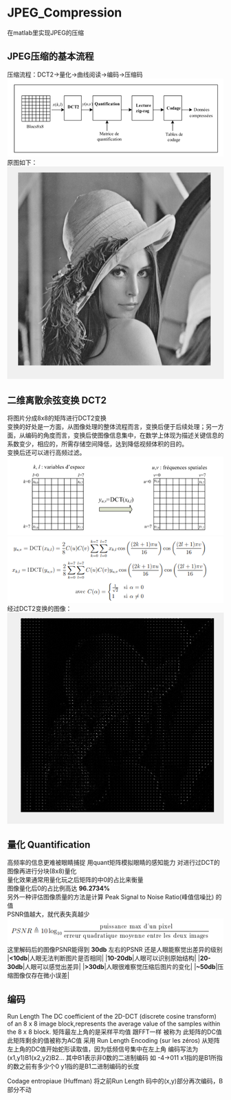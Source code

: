 # JPEG_Compression
在matlab里实现JPEG的压缩
## JPEG压缩的基本流程
压缩流程：DCT2->量化->曲线阅读->编码->压缩码  
![Jpegy压缩流程](graphe/1.png)  
原图如下：  
![原图](graphe/lena512.png)
## 二维离散余弦变换 DCT2
将图片分成8x8的矩阵进行DCT2变换  
变换的好处是一方面，从图像处理的整体流程而言，变换后便于后续处理；另一方面，从编码的角度而言，变换后使图像信息集中，在数学上体现为描述关键信息的系数变少，相应的，所需存储空间降低，达到降低视频体积的目的。  
变换后还可以进行高频过滤。  
![DCT2图示](graphe/2.png)
![DCT2算式](graphe/3.png)  
经过DCT2变换的图像：  
![imdct](graphe/imdct.png)
## 量化 Quantification
高频率的信息更难被眼睛捕捉 用quant矩阵模拟眼睛的感知能力 对进行过DCT的图像再进行分块(8x8)量化  
量化效果通常用量化玩之后矩阵的中0的占比来衡量  
图像量化后0的占比例高达 **96.2734%**  
另外一种评估图像质量的方法是计算 Peak Signal to Noise Ratio(峰值信噪比) 的值  
PSNR值越大，就代表失真越少  
![PSNR](graphe/5.png)  
这里解码后的图像PSNR能得到 **30db** 左右的PSNR 还是人眼能察觉出差异的级别  
  |**<10db**|人眼无法判断图片是否相同|
  |**10-20db**|人眼可以识别原始结构|
  |**20-30db**|人眼可以感觉出差异|
  |**>30db**|人眼很难察觉压缩后图片的变化|
  |**~50db**|压缩图像仅存在微小误差|
## 编码
Run Length
The DC coefficient of the 2D-DCT (discrete cosine transform) of an 8 x 8 image block,represents the average value of the samples within the 8 x 8 block.
矩阵最左上角的是采样平均值 跟FFT一样 被称为 此矩阵的DC值 此矩阵剩余的值被称为AC值
采用 Run Length Encoding (sur les zéros)
从矩阵左上角的DC值开始蛇形读取值，因为低频信号集中在左上角
编码写法为 (x1,y1)B1(x2,y2)B2...
其中B1表示非0数的二进制编码 如 -4->011
x1指的是B1所指的数之前有多少个0
y1指的是B1二进制编码的长度
    
Codage entropiaue (Huffman)
   将之前Run Length 码中的(x,y)部分再次编码，B部分不动